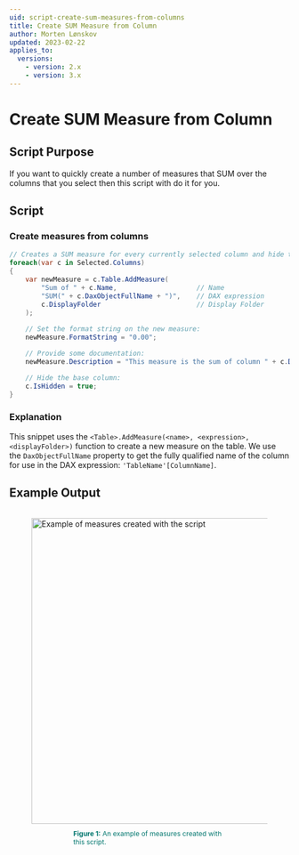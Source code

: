 ```yaml
---
uid: script-create-sum-measures-from-columns
title: Create SUM Measure from Column
author: Morten Lønskov
updated: 2023-02-22
applies_to:
  versions:
    - version: 2.x
    - version: 3.x
---
```


# Create SUM Measure from Column

## Script Purpose

If you want to quickly create a number of measures that SUM over the columns that you select then this script with do it for you.

## Script

### Create measures from columns

```csharp
// Creates a SUM measure for every currently selected column and hide the column.
foreach(var c in Selected.Columns)
{
    var newMeasure = c.Table.AddMeasure(
        "Sum of " + c.Name,                    // Name
        "SUM(" + c.DaxObjectFullName + ")",    // DAX expression
        c.DisplayFolder                        // Display Folder
    );
    
    // Set the format string on the new measure:
    newMeasure.FormatString = "0.00";

    // Provide some documentation:
    newMeasure.Description = "This measure is the sum of column " + c.DaxObjectFullName;

    // Hide the base column:
    c.IsHidden = true;
}
```

### Explanation

This snippet uses the `<Table>.AddMeasure(<name>, <expression>, <displayFolder>)` function to create a new measure on the table. We use the `DaxObjectFullName` property to get the fully qualified name of the column for use in the DAX expression: `'TableName'[ColumnName]`.

## Example Output

<figure style="padding-top: 15px;">
  <img class="noscale" src="~/content/assets/images/Cscripts/create-sum-measures-from-columns.png" alt="Example of measures created with the script" style="width: 550px;"/><figcaption style="font-size: 12px; padding-top: 10px; padding-bottom: 15px; padding-left: 75px; padding-right: 75px; color:#00766e"><strong>Figure 1:</strong> An example of measures created with this script.</figcaption>
</figure>